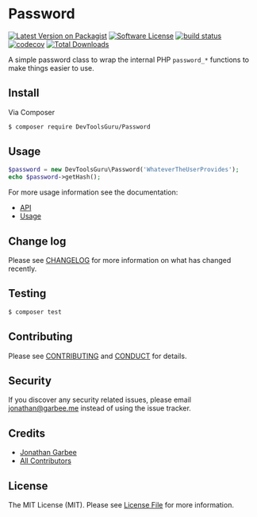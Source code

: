 # Password

[![Latest Version on Packagist][ico-version]][link-packagist]
[![Software License][ico-license]](LICENSE.md)
[![build status](https://gitlab.com/DevTools-Guru/Password/badges/master/build.svg)](https://gitlab.com/DevTools-Guru/Password/commits/master)
[![codecov](https://codecov.io/gl/DevTools-Guru/Password/branch/master/graph/badge.svg)](https://codecov.io/gl/DevTools-Guru/Password)
[![Total Downloads][ico-downloads]][link-downloads]

A simple password class to wrap the internal PHP `password_*` functions to make things easier to use.

## Install

Via Composer

``` bash
$ composer require DevToolsGuru/Password
```

## Usage

``` php
$password = new DevToolsGuru\Password('WhateverTheUserProvides');
echo $password->getHash();
```

For more usage information see the documentation:
* [API](https://gitlab.com/DevTools-Guru/Password/blob/master/docs/API.md)
* [Usage](https://gitlab.com/DevTools-Guru/Password/blob/master/docs/Usage.md)

## Change log

Please see [CHANGELOG](https://gitlab.com/DevTools-Guru/Password/blob/master/CHANGELOG.md) for more information 
on what has changed recently.

## Testing

``` bash
$ composer test
```

## Contributing

Please see [CONTRIBUTING](https://gitlab.com/DevTools-Guru/Password/blob/master/CONTRIBUTING.md) and 
[CONDUCT](https://gitlab.com/DevTools-Guru/Password/blob/master/CONDUCT.md) for details.

## Security

If you discover any security related issues, please email jonathan@garbee.me instead of using the issue tracker.

## Credits

- [Jonathan Garbee][link-author]
- [All Contributors][link-contributors]

## License

The MIT License (MIT). Please see [License File](LICENSE.md) for more information.

[ico-version]: https://img.shields.io/packagist/v/DevToolsGuru/Password.svg?style=flat-square
[ico-license]: https://img.shields.io/badge/license-MIT-brightgreen.svg?style=flat-square
[ico-downloads]: https://img.shields.io/packagist/dt/DevToolsGuru/Password.svg?style=flat-square

[link-packagist]: https://packagist.org/packages/devtoolsguru/password
[link-downloads]: https://packagist.org/packages/devtoolsguru/password
[link-author]: https://github.com/Garbee
[link-contributors]: https://gitlab.com/DevTools-Guru/Password/graphs/master
